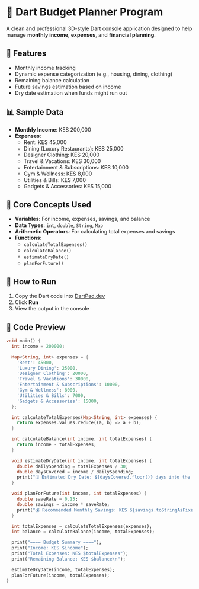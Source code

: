 # 💼 Dart Budget Planner Program

A clean and professional 3D-style Dart console application designed to help manage **monthly income**, **expenses**, and **financial planning**.

## 📌 Features

- Monthly income tracking
- Dynamic expense categorization (e.g., housing, dining, clothing)
- Remaining balance calculation
- Future savings estimation based on income
- Dry date estimation when funds might run out

## 📊 Sample Data

- **Monthly Income**: KES 200,000
- **Expenses**:
  - Rent: KES 45,000
  - Dining (Luxury Restaurants): KES 25,000
  - Designer Clothing: KES 20,000
  - Travel & Vacations: KES 30,000
  - Entertainment & Subscriptions: KES 10,000
  - Gym & Wellness: KES 8,000
  - Utilities & Bills: KES 7,000
  - Gadgets & Accessories: KES 15,000

## 🧮 Core Concepts Used

- **Variables**: For income, expenses, savings, and balance
- **Data Types**: `int`, `double`, `String`, `Map`
- **Arithmetic Operators**: For calculating total expenses and savings
- **Functions**:
  - `calculateTotalExpenses()`
  - `calculateBalance()`
  - `estimateDryDate()`
  - `planForFuture()`

## 🚀 How to Run

1. Copy the Dart code into [DartPad.dev](https://dartpad.dev)
2. Click **Run**
3. View the output in the console

## 📂 Code Preview

```dart
void main() {
  int income = 200000;

  Map<String, int> expenses = {
    'Rent': 45000,
    'Luxury Dining': 25000,
    'Designer Clothing': 20000,
    'Travel & Vacations': 30000,
    'Entertainment & Subscriptions': 10000,
    'Gym & Wellness': 8000,
    'Utilities & Bills': 7000,
    'Gadgets & Accessories': 15000,
  };

  int calculateTotalExpenses(Map<String, int> expenses) {
    return expenses.values.reduce((a, b) => a + b);
  }

  int calculateBalance(int income, int totalExpenses) {
    return income - totalExpenses;
  }

  void estimateDryDate(int income, int totalExpenses) {
    double dailySpending = totalExpenses / 30;
    double daysCovered = income / dailySpending;
    print("🗓 Estimated Dry Date: ${daysCovered.floor()} days into the month.");
  }

  void planForFuture(int income, int totalExpenses) {
    double saveRate = 0.15;
    double savings = income * saveRate;
    print("💰 Recommended Monthly Savings: KES ${savings.toStringAsFixed(2)}");
  }

  int totalExpenses = calculateTotalExpenses(expenses);
  int balance = calculateBalance(income, totalExpenses);

  print("==== Budget Summary ====");
  print("Income: KES $income");
  print("Total Expenses: KES $totalExpenses");
  print("Remaining Balance: KES $balance\n");

  estimateDryDate(income, totalExpenses);
  planForFuture(income, totalExpenses);
}
